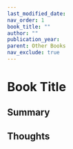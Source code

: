 ```yaml
---
last_modified_date:
nav_order: 1
book_title: ""
author: ""
publication_year:
parent: Other Books
nav_exclude: true
---
```


# Book Title

## Summary

## Thoughts